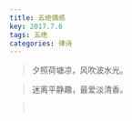 ```yaml
---
title: 五绝偶感
key: 2017.7.6
tags: 五绝
categories: 律诗
---
```


<blockquote class="blockquote-center">夕照荷塘凉，风吹波水光。
</blockquote>
<blockquote class="blockquote-center">迷离平静趣，最爱淡清香。
</blockquote>
<blockquote class="blockquote-center"></br>
</blockquote>
